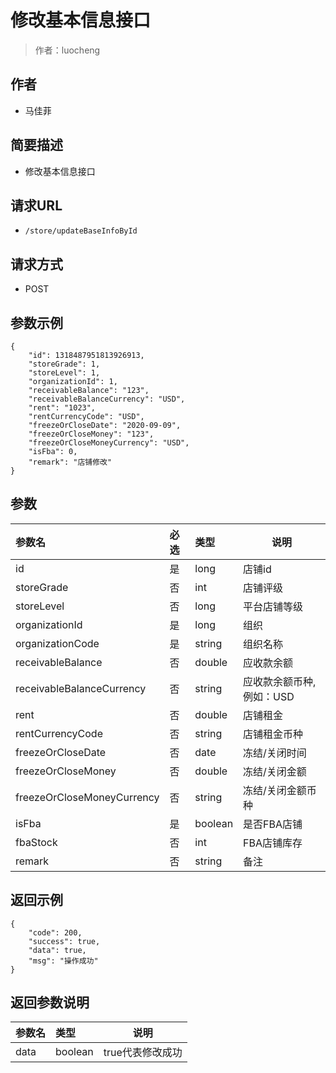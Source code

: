 # 修改基本信息接口

> 作者：luocheng

## 作者

- 马佳菲
    
## 简要描述

- 修改基本信息接口

## 请求URL
- ` /store/updateBaseInfoById `
  
## 请求方式
- POST 

## 参数示例
``` 
{
    "id": 1318487951813926913,
    "storeGrade": 1,
    "storeLevel": 1,
    "organizationId": 1,
    "receivableBalance": "123",
    "receivableBalanceCurrency": "USD",
    "rent": "1023",
    "rentCurrencyCode": "USD",
    "freezeOrCloseDate": "2020-09-09",
    "freezeOrCloseMoney": "123",
    "freezeOrCloseMoneyCurrency": "USD",
    "isFba": 0,
    "remark": "店铺修改"
}
```
## 参数

|参数名|必选|类型|说明|
|:----    |:---|:----- |-----   |
|id |是  |long |店铺id   |
|storeGrade |否  |int |店铺评级   |
|storeLevel |否  |long |平台店铺等级   |
|organizationId |是  |long |组织   |
|organizationCode |是  |string |组织名称   |
|receivableBalance |否  |double |应收款余额   |
|receivableBalanceCurrency |否  |string |应收款余额币种,例如：USD   |
|rent |否  |double |店铺租金   |
|rentCurrencyCode |否  |string |店铺租金币种  |
|freezeOrCloseDate |否  |date |冻结/关闭时间   |
|freezeOrCloseMoney |否  |double |冻结/关闭金额   |
|freezeOrCloseMoneyCurrency |否  |string |冻结/关闭金额币种   |
|isFba |是  |boolean |是否FBA店铺   |
|fbaStock |否  |int |FBA店铺库存   |
|remark |否  |string |备注   |

## 返回示例 

``` 
{
    "code": 200,
    "success": true,
    "data": true,
    "msg": "操作成功"
}
```
## 返回参数说明 

|参数名|类型|说明|
|:----  |:----- |-----   |
|data |boolean |true代表修改成功   |